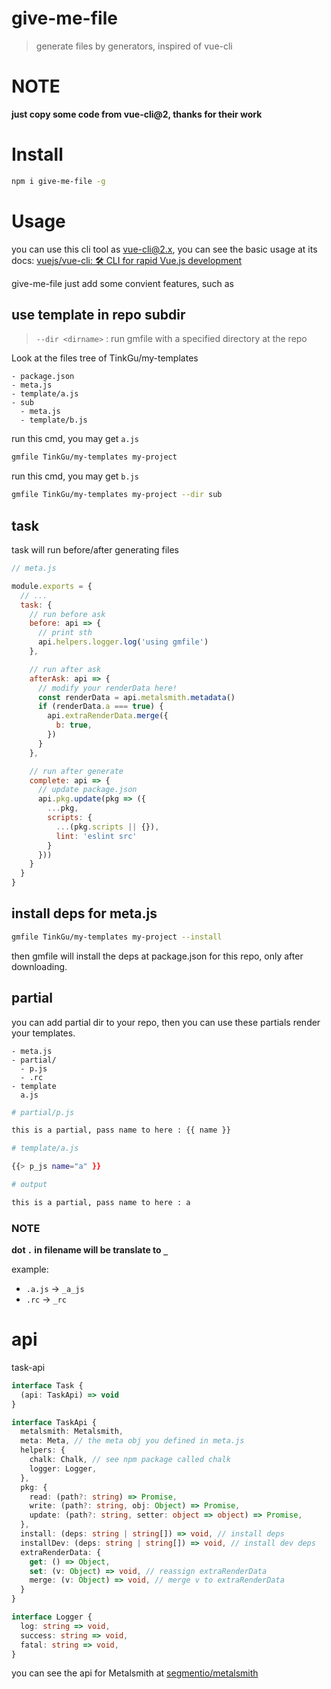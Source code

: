 # give-me-file

> generate files by generators, inspired of vue-cli

# NOTE

**just copy some code from vue-cli@2, thanks for their work**

# Install

```bash
npm i give-me-file -g
```

# Usage

you can use this cli tool as vue-cli@2.x, you can see the basic usage at its docs: [vuejs/vue\-cli: 🛠️ CLI for rapid Vue\.js development](https://github.com/vuejs/vue-cli)

give-me-file just add some convient features, such as

## use template in repo subdir

> `--dir <dirname>` : run gmfile with a specified directory at the repo

Look at the files tree of TinkGu/my-templates

```
- package.json
- meta.js
- template/a.js
- sub
  - meta.js
  - template/b.js
```

run this cmd, you may get `a.js`

```bash
gmfile TinkGu/my-templates my-project
```

run this cmd, you may get `b.js`

```bash
gmfile TinkGu/my-templates my-project --dir sub
```

## task

task will run before/after generating files

```javascript
// meta.js

module.exports = {
  // ...
  task: {
    // run before ask
    before: api => {
      // print sth
      api.helpers.logger.log('using gmfile')
    },

    // run after ask
    afterAsk: api => {
      // modify your renderData here!
      const renderData = api.metalsmith.metadata()
      if (renderData.a === true) {
        api.extraRenderData.merge({
          b: true,
        })
      }
    },

    // run after generate
    complete: api => {
      // update package.json
      api.pkg.update(pkg => ({
        ...pkg,
        scripts: {
          ...(pkg.scripts || {}),
          lint: 'eslint src'
        }
      }))
    }
  }
}
```

## install deps for meta.js

```bash
gmfile TinkGu/my-templates my-project --install
```

then gmfile will install the deps at package.json for this repo, only after downloading.

## partial

you can add partial dir to your repo, then you can use these partials render your templates.

```
- meta.js
- partial/
  - p.js
  - .rc
- template
  a.js
```

```bash
# partial/p.js

this is a partial, pass name to here : {{ name }}
```

```bash
# template/a.js

{{> p_js name="a" }}
```

```bash
# output

this is a partial, pass name to here : a
```

### NOTE

**dot `.` in filename will be translate to `_`**

example:

- `.a.js` -> `_a_js`
- `.rc` -> `_rc`


# api

task-api

```typescript
interface Task {
  (api: TaskApi) => void
}

interface TaskApi {
  metalsmith: Metalsmith,
  meta: Meta, // the meta obj you defined in meta.js
  helpers: {
    chalk: Chalk, // see npm package called chalk
    logger: Logger,
  },
  pkg: {
    read: (path?: string) => Promise,
    write: (path?: string, obj: Object) => Promise,
    update: (path?: string, setter: object => object) => Promise,
  },
  install: (deps: string | string[]) => void, // install deps
  installDev: (deps: string | string[]) => void, // install dev deps
  extraRenderData: {
    get: () => Object,
    set: (v: Object) => void, // reassign extraRenderData
    merge: (v: Object) => void, // merge v to extraRenderData
  }
}

interface Logger {
  log: string => void,
  success: string => void,
  fatal: string => void,
}
```

you can see the api for Metalsmith at  [segmentio/metalsmith](https://github.com/segmentio/metalsmith/blob/master/lib/index.js)
